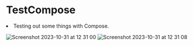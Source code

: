 # TestCompose

<li> Testing out some things with Compose. </li>

![Screenshot 2023-10-31 at 12 31 00](https://github.com/hdrrocha/TestCompose/assets/18127700/6bc266c0-eb22-47a2-8f50-47b05cd610fa)
![Screenshot 2023-10-31 at 12 31 08](https://github.com/hdrrocha/TestCompose/assets/18127700/ca703f7a-df16-4468-8512-67f9a83fdd5f)
